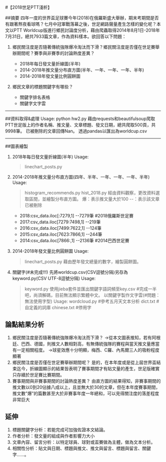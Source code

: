#【2018世足PTT淺析】

##摘要
四年一度的世界盃足球賽今年(2018)在俄羅斯盛大舉辦，期末考期間是否有跟著熬夜看球嗎？七月中冠軍戰落幕之後，世足網路聲量產生怎樣的變化呢？本文以PTT Worldcup版進行鄉民討論度分析，藉由爬蟲取得2014年8月1日-2018年7月31日，總共7933篇文章，作為資料樣本。欲回答以下問題：

1. 鄉民關注度是否隨著傳統強隊爆冷淘汰而下滑？鄉民關注度是否僅在世足賽舉辦期間呢？賽季與非賽季的討論熱度差異？
    - 2018年每日發文量折線圖(半年)
    - 2014-2018年推文量分布直方圖(半年、一年、一年、一年、半年)
    - 2014-2018年發文量比例圓餅圖

2. 鄉民文章的標題關鍵字有哪些？
    - 關鍵字排名表格
    - 關鍵字文字雲

-----

##資料取得&處理
    Usage:
    python hw2.py
藉由requests和beautifulsoup爬取PTT世足版上的作者名稱、推文量、文章標題、發文日期，總共爬取500頁，共9998筆。
已被刪除的文章回傳Nan。
透過pandas以匯出為worldcup.csv

-----

##圖表繪製
1.  2018年每日發文量折線圖(半年)
    Usage:
    > linechart_posts.py
2. 2014-2018年推文量分布直方圖(四年、半年、一年、一年、一年、半年)
    Usage:
    > histogram_recommends.py
    > hist_2018.py 
    經由資料觀察，更改資料選取區間，並繪製分布直方圖。
        爆：表示推文量大於100
        --：表示該文章已被刪除
    - 2018:csv_data.iloc[:7279,1]     --7279筆 #2018俄羅斯世足賽
    - 2017:csv_data.iloc[7279:7498,1] --219筆
    - 2016:csv_data.iloc[7499:7622,1] --124筆
    - 2015:csv_data.iloc[7623:7866,1] --244筆
    - 2014:csv_data.iloc[7866:,1]     --2136筆 #2014巴西世足賽

3. 2014-2018年發文量比例圓餅圖
    Usage:
    >linechart_posts.py
        藉由歷年發文總量的數字，繪製圓餅圖。
4.  關鍵字(#未完成!!!)
    先將worldcup.csv(CSV逗號分隔)另存為keyword.py(CSV UTF-8逗號分隔)
    Usage:
    > keyword.py
    使用jieba套件並匯出關鍵字語詞頻至key.csv
    #完成一半吧，尚須解碼，目前無法顯示繁體中文。
    以關鍵字製作文字雲(#問題：無法使用字型)
    Usage:
    > wordcloud.py #參考五月天文本分析
    > dict.txt     #自定義的詞庫
    > chinese.txt  #停用字

## 論點結果分析
1.	鄉民關注度是否隨著傳統強隊爆冷淘汰而下滑？
→從本文圖表推知，若有阿根廷、巴西、德國，則推文人數相對高，有無傳統強隊的賽程與當天推文量應當有一定相關程度。
→球星效應十分明顯，梅西、C羅、內馬爾三人的吸粉程度顯著
2.	鄉民關注度是否僅在世足賽舉辦期間呢？
是的，在本年度或是從上屆世界盃結束迄今，折線圖顯示的結果皆表明了賽事期間才有貼文量的產生，世足版確實只存續於世足賽比賽期間。
3.	賽事期間與非賽事期間的討論熱度差異？
由直方圖的結果得知，非賽事期間的推文數以0到20佔據八成以上，且並無大於30的文章，但在本年度賽事期間，推文數”爆”的篇數甚至大於非賽事年度一年總和，可以見得關注度的落差程度非常巨大


## 延伸
1.	標題關鍵字分析：若能完成可加強佐證本文結論。
2.	作者分析：發文量的組成與作者影響力大小
3.	文章內容、留言分析：以特定球員、球對或盃賽做為主體，做為文本分析。
4.	相關性分析：貼文與日期、標題與推文、推文與留言、標題與留言、關鍵字……。
